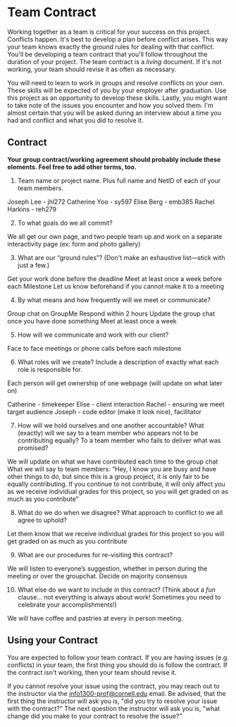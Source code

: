 # Team Contract

Working together as a team is critical for your success on this project. Conflicts happen. It's best to develop a plan before conflict arises. This way your team knows exactly the ground rules for dealing with that conflict. You'll be developing a team contract that you'll follow throughout the duration of your project. The team contract is a *living* document. If it's not working, your team should revise it as often as necessary.

You will need to learn to work in groups and resolve conflicts on your own. These skills will be expected of you by your employer after graduation. Use this project as an opportunity to develop these skills. Lastly, you might want to take note of the issues you encounter and how you solved them. I'm almost certain that you will be asked during an interview about a time you had and conflict and what you did to resolve it.

## Contract

**Your group contract/working agreement should probably include these elements. Feel free to add other terms, too.**

1. Team name or project name. Plus full name and NetID of each of your team members.

Joseph Lee - jhl272
Catherine Yoo - sy597
Elise Berg - emb385
Rachel Harkins - reh279

2. To what goals do we all commit?

We all get our own page, and two people team up and work on a separate interactivity page (ex: form and photo gallery)

3. What are our “ground rules”? (Don't make an exhaustive list—stick with just a few.)

Get your work done before the deadline
Meet at least once a week before each Milestone
Let us know beforehand if you cannot make it to a meeting


4. By what means and how frequently will we meet or communicate?

Group chat on GroupMe
Respond within 2 hours
Update the group chat once you have done something
Meet at least once a week


5. How will we communicate and work with our client?

Face to face meetings or phone calls before each milestone


6. What roles will we create? Include a description of exactly what each role is responsible for.

Each person will get ownership of one webpage (will update on what later on)

Catherine - timekeeper
Elise - client interaction
Rachel - ensuring we meet target audience
Joseph - code editor (make it look nice), facilitator


7. How will we hold ourselves and one another accountable? What (exactly) will we say to a team member who appears not to be contributing equally? To a team member who fails to deliver what was promised?

We will update on what we have contributed each time to the group chat
What we will say to team members:
“Hey, I know you are busy and have other things to do, but since this is a group project, it is only fair to be equally contributing. If you continue to not contribute, it will only affect you as we receive individual grades for this project, so you will get graded on as much as you contribute”


8. What do we do when we disagree? What approach to conflict to we all agree to uphold?

Let them know that we receive individual grades for this project so you will get graded on as much as you contribute

9. What are our procedures for re-visiting this contract?

We will listen to everyone’s suggestion, whether in person during the meeting or over the groupchat.
Decide on majority consensus


10. What else do we want to include in this contract? (Think about a *fun* clause... not everything is always about work! Sometimes you need to celebrate your accomplishments!)

We will have coffee and pastries at every in person meeting.

## Using your Contract

You are expected to follow your team contract. If you are having issues (e.g. conflicts) in your team, the first thing you should do is follow the contract. If the contract isn't working, then your team should revise it.

If you cannot resolve your issue using the contract, you may reach out to the instructor via the <info1300-prof@cornell.edu> email. Be advised, that the first thing the instructor will ask you is, "did you try to resolve your issue with the contract?" The next question the instructor will ask you is, "what change did you make to your contract to resolve the issue?"
